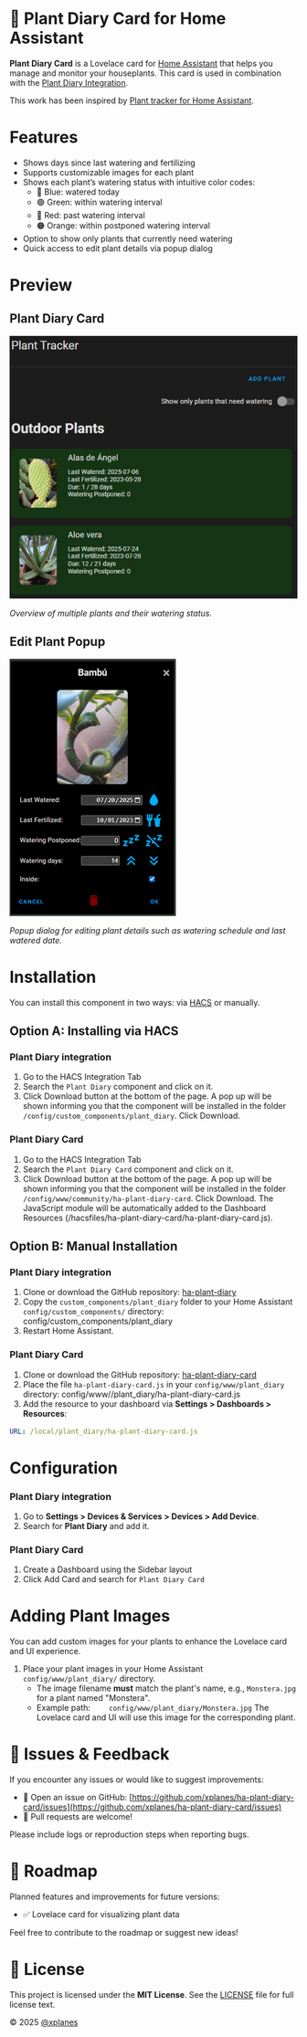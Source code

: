 # 🌿 Plant Diary Card for Home Assistant

**Plant Diary Card** is a Lovelace card for [Home Assistant](https://www.home-assistant.io/) that helps you manage and monitor your houseplants. This card is used in combination with the [Plant Diary Integration](https://github.com/xplanes/ha-plant-diary).

This work has been inspired by [Plant tracker for Home Assistant](https://github.com/mountwebs/ha-plant-tracker).

# Features

- Shows days since last watering and fertilizing
- Supports customizable images for each plant
- Shows each plant’s watering status with intuitive color codes:
  - 🔵 Blue: watered today
  - 🟢 Green: within watering interval
  - 🔴 Red: past watering interval
  - 🟠 Orange: within postponed watering interval
- Option to show only plants that currently need watering
- Quick access to edit plant details via popup dialog

# Preview

## Plant Diary Card

![Plant Diary Card](docs/plant-diary-card.png)

_Overview of multiple plants and their watering status._

## Edit Plant Popup

![Edit Plant](docs/edit-popup.png)

_Popup dialog for editing plant details such as watering schedule and last watered date._

# Installation

You can install this component in two ways: via [HACS](https://github.com/hacs/integration) or manually.

## Option A: Installing via HACS

### Plant Diary integration

1. Go to the HACS Integration Tab
2. Search the `Plant Diary` component and click on it.
3. Click Download button at the bottom of the page. A pop up will be shown informing you that the component will be installed in the folder `/config/custom_components/plant_diary`. Click Download.

### Plant Diary Card

1. Go to the HACS Integration Tab
2. Search the `Plant Diary Card` component and click on it.
3. Click Download button at the bottom of the page. A pop up will be shown informing you that the component will be installed in the folder `/config/www/community/ha-plant-diary-card`. Click Download. The JavaScript module will be automatically added to the Dashboard Resources (/hacsfiles/ha-plant-diary-card/ha-plant-diary-card.js).

## Option B: Manual Installation

### Plant Diary integration

1. Clone or download the GitHub repository: [ha-plant-diary](https://github.com/xplanes/ha-plant-diary)
2. Copy the `custom_components/plant_diary` folder to your Home Assistant `config/custom_components/` directory: config/custom_components/plant_diary
3. Restart Home Assistant.

### Plant Diary Card

1. Clone or download the GitHub repository: [ha-plant-diary-card](https://github.com/xplanes/ha-plant-diary-card)
1. Place the file `ha-plant-diary-card.js` in your `config/www/plant_diary` directory: config/www//plant_diary/ha-plant-diary-card.js
1. Add the resource to your dashboard via **Settings > Dashboards > Resources**:

```yaml
URL: /local/plant_diary/ha-plant-diary-card.js
```

# Configuration

### Plant Diary integration

1. Go to **Settings > Devices & Services > Devices > Add Device**.
2. Search for **Plant Diary** and add it.

### Plant Diary Card

1. Create a Dashboard using the Sidebar layout
2. Click Add Card and search for `Plant Diary Card`

# Adding Plant Images

You can add custom images for your plants to enhance the Lovelace card and UI experience.

1. Place your plant images in your Home Assistant `config/www/plant_diary/` directory.
   - The image filename **must** match the plant's name, e.g., `Monstera.jpg` for a plant named "Monstera".
   - Example path:
     `    config/www/plant_diary/Monstera.jpg`
     The Lovelace card and UI will use this image for the corresponding plant.

# 🐛 Issues & Feedback

If you encounter any issues or would like to suggest improvements:

- 📌 Open an issue on GitHub: [https://github.com/xplanes/ha-plant-diary-card/issues](https://github.com/xplanes/ha-plant-diary-card/issues)
- 🙌 Pull requests are welcome!

Please include logs or reproduction steps when reporting bugs.

# 🧠 Roadmap

Planned features and improvements for future versions:

- ✅ Lovelace card for visualizing plant data

Feel free to contribute to the roadmap or suggest new ideas!

# 📄 License

This project is licensed under the **MIT License**.
See the [LICENSE](LICENSE) file for full license text.

© 2025 [@xplanes](https://github.com/xplanes)
